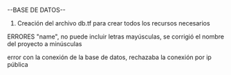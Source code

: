 --BASE DE DATOS--
1. Creación del archivo db.tf para crear todos los recursos necesarios


ERRORES
"name", no puede incluir letras mayúsculas, se corrigió el nombre del proyecto a minúsculas

error con la conexión de la base de datos, rechazaba la conexión por ip pública